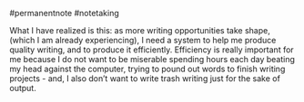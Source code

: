 #permanentnote 
#notetaking 


What I have realized is this: as more writing opportunities take shape, (which I am already experiencing), I need a system to help me produce quality writing, and to produce it efficiently. Efficiency is really important for me because I do not want to be miserable spending hours each day beating my head against the computer, trying to pound out words to finish writing projects - and, I also don’t want to write trash writing just for the sake of output.